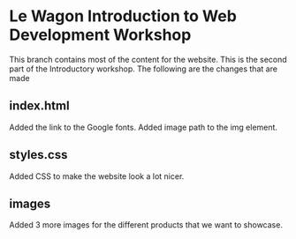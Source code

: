 # Le Wagon Introduction to Web Development Workshop

This branch contains most of the content for the website. This is the second part of the Introductory workshop. The following are the changes that are made

## index.html

Added the link to the Google fonts. Added image path to the img element.

## styles.css

Added CSS to make the website look a lot nicer.

## images

Added 3 more images for the different products that we want to showcase.

